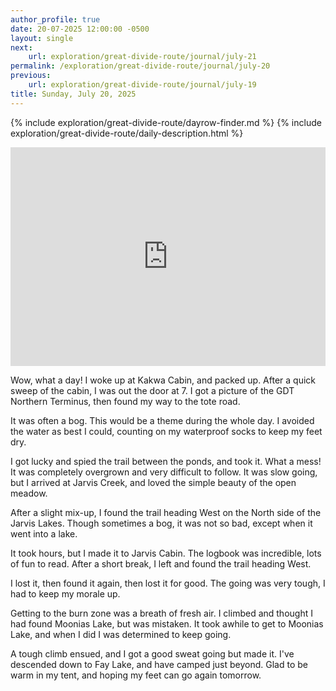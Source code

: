 ```yaml
---
author_profile: true
date: 20-07-2025 12:00:00 -0500
layout: single
next:
    url: exploration/great-divide-route/journal/july-21
permalink: /exploration/great-divide-route/journal/july-20
previous:
    url: exploration/great-divide-route/journal/july-19
title: Sunday, July 20, 2025
---
```

{% include exploration/great-divide-route/dayrow-finder.md %}
{% include exploration/great-divide-route/daily-description.html %}

<iframe width="100%" height="350px" frameborder="0" allowfullscreen src="https://caltopo.com/m/0GBBMFK"></iframe>

Wow, what a day! I woke up at Kakwa Cabin, and packed up. After a quick sweep of the cabin, I was out the door at 7. I got a picture of the GDT Northern Terminus, then found my way to the tote road.

It was often a bog. This would be a theme during the whole day. I avoided the water as best I could, counting on my waterproof socks to keep my feet dry.

I got lucky and spied the trail between the ponds, and took it. What a mess! It was completely overgrown and very difficult to follow. It was slow going, but I arrived at Jarvis Creek, and loved the simple beauty of the open meadow.

After a slight mix-up, I found the trail heading West on the North side of the Jarvis Lakes. Though sometimes a bog, it was not so bad, except when it went into a lake.

It took hours, but I made it to Jarvis Cabin. The logbook was incredible, lots of fun to read. After a short break, I left and found the trail heading West.

I lost it, then found it again, then lost it for good. The going was very tough, I had to keep my morale up.

Getting to the burn zone was a breath of fresh air. I climbed and thought I had found Moonias Lake, but was mistaken. It took awhile to get to Moonias Lake, and when I did I was determined to keep going.

A tough climb ensued, and I got a good sweat going but made it. I've descended down to Fay Lake, and have camped just beyond. Glad to be warm in my tent, and hoping my feet can go again tomorrow.